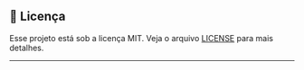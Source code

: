 
## :memo: Licença

Esse projeto está sob a licença MIT. Veja o arquivo [LICENSE](/LICENSE) para mais detalhes.

---